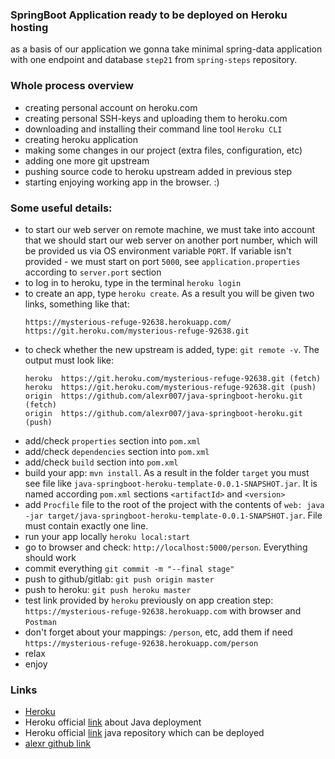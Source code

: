 ### SpringBoot Application ready to be deployed on Heroku hosting

as a basis of our application we gonna take minimal spring-data application with one endpoint and database `step21` from `spring-steps` repository.

### Whole process overview

- creating personal account on heroku.com
- creating personal SSH-keys and uploading them to heroku.com
- downloading and installing their command line tool `Heroku CLI`
- creating heroku application
- making some changes in our project (extra files, configuration, etc)
- adding one more git upstream
- pushing source code to heroku upstream added in previous step 
- starting enjoying working app in the browser. :) 

### Some useful details: 

- to start our web server on remote machine, we must take into account that we should start our web server on another port number, which will be provided us via OS environment variable `PORT`. If variable isn't provided - we must start on port `5000`, see `application.properties` according to `server.port` section
- to log in to heroku, type in the terminal `heroku login`
- to create an app, type `heroku create`. As a result you will be given two links, something like that:
  ```
  https://mysterious-refuge-92638.herokuapp.com/
  https://git.heroku.com/mysterious-refuge-92638.git
  ```
- to check whether the new upstream is added, type: `git remote -v`. The output must look like:
  ```
  heroku  https://git.heroku.com/mysterious-refuge-92638.git (fetch)
  heroku  https://git.heroku.com/mysterious-refuge-92638.git (push)
  origin  https://github.com/alexr007/java-springboot-heroku.git (fetch)
  origin  https://github.com/alexr007/java-springboot-heroku.git (push)
  ```
- add/check `properties` section into `pom.xml`
- add/check `dependencies` section into `pom.xml`
- add/check `build` section into `pom.xml`
- build your app: `mvn install`. As a result in the folder `target` you must see file like `java-springboot-heroku-template-0.0.1-SNAPSHOT.jar`. It is named according `pom.xml` sections `<artifactId>` and `<version>` 
- add `Procfile` file to the root of the project with the contents of `web: java -jar target/java-springboot-heroku-template-0.0.1-SNAPSHOT.jar`. File must contain exactly one line.
- run your app locally `heroku local:start`
- go to browser and check: `http://localhost:5000/person`. Everything should work
- commit everything `git commit -m "--final stage"`
- push to github/gitlab: `git push origin master`
- push to heroku: `git push heroku master`
- test link provided by `heroku` previously on app creation step: `https://mysterious-refuge-92638.herokuapp.com` with browser and `Postman`
- don't forget about your mappings: `/person`, etc, add them if need `https://mysterious-refuge-92638.herokuapp.com/person`
- relax
- enjoy

### Links
- [Heroku](https://www.heroku.com)
- Heroku official [link](https://devcenter.heroku.com/articles/getting-started-with-java) about Java deployment
- Heroku official [link](https://github.com/heroku/java-getting-started) java repository which can be deployed
- [alexr github link](https://github.com/alexr007)

